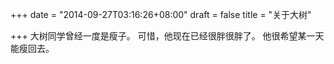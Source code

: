 +++
date = "2014-09-27T03:16:26+08:00"
draft = false
title = "关于大树"

+++
大树同学曾经一度是瘦子。
可惜，他现在已经很胖很胖了。
他很希望某一天能瘦回去。

